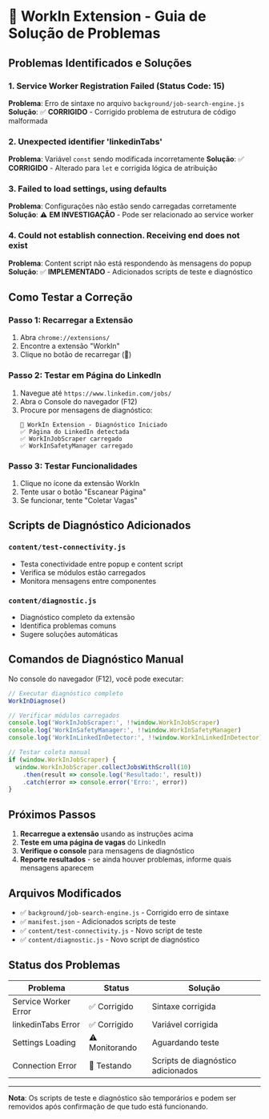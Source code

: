 # 🔧 WorkIn Extension - Guia de Solução de Problemas

## Problemas Identificados e Soluções

### 1. Service Worker Registration Failed (Status Code: 15)
**Problema**: Erro de sintaxe no arquivo `background/job-search-engine.js`
**Solução**: ✅ **CORRIGIDO** - Corrigido problema de estrutura de código malformada

### 2. Unexpected identifier 'linkedinTabs'
**Problema**: Variável `const` sendo modificada incorretamente
**Solução**: ✅ **CORRIGIDO** - Alterado para `let` e corrigida lógica de atribuição

### 3. Failed to load settings, using defaults
**Problema**: Configurações não estão sendo carregadas corretamente
**Solução**: ⚠️ **EM INVESTIGAÇÃO** - Pode ser relacionado ao service worker

### 4. Could not establish connection. Receiving end does not exist
**Problema**: Content script não está respondendo às mensagens do popup
**Solução**: ✅ **IMPLEMENTADO** - Adicionados scripts de teste e diagnóstico

## Como Testar a Correção

### Passo 1: Recarregar a Extensão
1. Abra `chrome://extensions/`
2. Encontre a extensão "WorkIn"
3. Clique no botão de recarregar (🔄)

### Passo 2: Testar em Página do LinkedIn
1. Navegue até `https://www.linkedin.com/jobs/`
2. Abra o Console do navegador (F12)
3. Procure por mensagens de diagnóstico:
   ```
   🔧 WorkIn Extension - Diagnóstico Iniciado
   ✅ Página do LinkedIn detectada
   ✅ WorkInJobScraper carregado
   ✅ WorkInSafetyManager carregado
   ```

### Passo 3: Testar Funcionalidades
1. Clique no ícone da extensão WorkIn
2. Tente usar o botão "Escanear Página"
3. Se funcionar, tente "Coletar Vagas"

## Scripts de Diagnóstico Adicionados

### `content/test-connectivity.js`
- Testa conectividade entre popup e content script
- Verifica se módulos estão carregados
- Monitora mensagens entre componentes

### `content/diagnostic.js`
- Diagnóstico completo da extensão
- Identifica problemas comuns
- Sugere soluções automáticas

## Comandos de Diagnóstico Manual

No console do navegador (F12), você pode executar:

```javascript
// Executar diagnóstico completo
WorkInDiagnose()

// Verificar módulos carregados
console.log('WorkInJobScraper:', !!window.WorkInJobScraper)
console.log('WorkInSafetyManager:', !!window.WorkInSafetyManager)
console.log('WorkInLinkedInDetector:', !!window.WorkInLinkedInDetector)

// Testar coleta manual
if (window.WorkInJobScraper) {
  window.WorkInJobScraper.collectJobsWithScroll(10)
    .then(result => console.log('Resultado:', result))
    .catch(error => console.error('Erro:', error))
}
```

## Próximos Passos

1. **Recarregue a extensão** usando as instruções acima
2. **Teste em uma página de vagas** do LinkedIn
3. **Verifique o console** para mensagens de diagnóstico
4. **Reporte resultados** - se ainda houver problemas, informe quais mensagens aparecem

## Arquivos Modificados

- ✅ `background/job-search-engine.js` - Corrigido erro de sintaxe
- ✅ `manifest.json` - Adicionados scripts de teste
- ✅ `content/test-connectivity.js` - Novo script de teste
- ✅ `content/diagnostic.js` - Novo script de diagnóstico

## Status dos Problemas

| Problema | Status | Solução |
|----------|--------|---------|
| Service Worker Error | ✅ Corrigido | Sintaxe corrigida |
| linkedinTabs Error | ✅ Corrigido | Variável corrigida |
| Settings Loading | ⚠️ Monitorando | Aguardando teste |
| Connection Error | 🔧 Testando | Scripts de diagnóstico adicionados |

---

**Nota**: Os scripts de teste e diagnóstico são temporários e podem ser removidos após confirmação de que tudo está funcionando.
